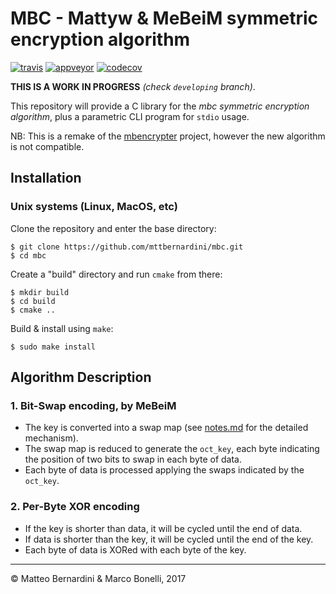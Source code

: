 # MBC - Mattyw & MeBeiM symmetric encryption algorithm #

[![travis][travis-img]][travis-link]
[![appveyor][appveyor-img]][appveyor-link]
[![codecov][codecov-img]][codecov-link]

**THIS IS A WORK IN PROGRESS** *(check `developing` branch)*.

This repository will provide a C library for the *mbc symmetric encryption algorithm*, plus a parametric CLI program for `stdio` usage.

NB: This is a remake of the [mbencrypter][1] project, however the new algorithm is not compatible.

## Installation ##

### Unix systems (Linux, MacOS, etc) ###

Clone the repository and enter the base directory:

	$ git clone https://github.com/mttbernardini/mbc.git
	$ cd mbc

Create a "build" directory and run `cmake` from there:

	$ mkdir build
	$ cd build
	$ cmake ..

Build & install using `make`:

	$ sudo make install

## Algorithm Description ##

### 1. Bit-Swap encoding, by MeBeiM ###
- The key is converted into a swap map (see [notes.md][2] for the detailed mechanism).
- The swap map is reduced to generate the `oct_key`, each byte indicating the position of two bits to swap in each byte of data.
- Each byte of data is processed applying the swaps indicated by the `oct_key`.

### 2. Per-Byte XOR encoding ###
- If the key is shorter than data, it will be cycled until the end of data.
- If data is shorter than the key, it will be cycled until the end of the key.
- Each byte of data is XORed with each byte of the key.

---
© Matteo Bernardini & Marco Bonelli, 2017

[1]: https://github.com/mttbernardini/mbencrypter
[2]: https://github.com/mttbernardini/mbc/blob/developing/notes.md#make_oct_key-rationale

[travis-img]:    https://img.shields.io/travis/mttbernardini/mbc/dev-ctest.svg
[travis-link]:   https://travis-ci.org/mttbernardini/mbc
[appveyor-img]:  https://img.shields.io/appveyor/ci/mttbernardini/mbc/dev-ctest.svg
[appveyor-link]: https://ci.appveyor.com/project/mttbernardini/mbc/branch/dev-ctest
[codecov-img]:   https://img.shields.io/codecov/c/github/mttbernardini/mbc/dev-ctest.svg
[codecov-link]:  https://codecov.io/gh/mttbernardini/mbc/branch/dev-ctest
